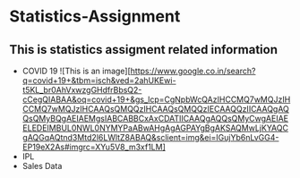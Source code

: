 # Statistics-Assignment
## This is statistics assigment related information
* COVID 19 
![This is an image][https://www.google.co.in/search?q=covid+19+&tbm=isch&ved=2ahUKEwi-t5KL_br0AhVxwzgGHdfrBbsQ2-cCegQIABAA&oq=covid+19+&gs_lcp=CgNpbWcQAzIHCCMQ7wMQJzIHCCMQ7wMQJzIHCAAQsQMQQzIHCAAQsQMQQzIECAAQQzIICAAQgAQQsQMyBQgAEIAEMgsIABCABBCxAxCDATIICAAQgAQQsQMyCwgAEIAEELEDEIMBUL0NWL0NYMYPaABwAHgAgAGPAYgBgAKSAQMwLjKYAQCgAQGqAQtnd3Mtd2l6LWltZ8ABAQ&sclient=img&ei=IGujYb6nLvGG4-EP19eX2As#imgrc=XYu5V8_m3xf1LM]
* IPL 
* Sales Data 

